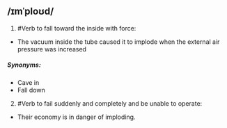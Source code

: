 ## /ɪmˈploʊd/ 
1. #Verb 
to fall toward the inside with force:

- The vacuum inside the tube caused it to implode when the external air pressure was increased

##### Synonyms:
- Cave in
- Fall down

2. #Verb
to fail suddenly and completely and be unable to operate:

- Their economy is in danger of imploding.
